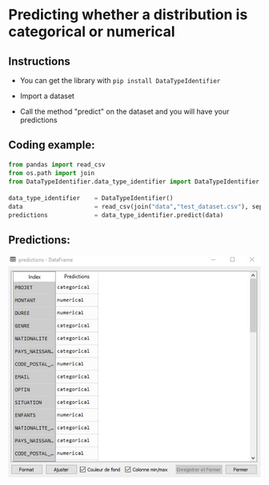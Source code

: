 # Predicting whether a distribution is categorical or numerical


## Instructions

- You can get the library with ```pip install DataTypeIdentifier```

- Import a dataset

- Call the method "predict" on the dataset and you will have your predictions 

## Coding example:

```python
from pandas import read_csv
from os.path import join
from DataTypeIdentifier.data_type_identifier import DataTypeIdentifier

data_type_identifier    = DataTypeIdentifier()
data                    = read_csv(join("data","test_dataset.csv"), sep=",")
predictions             = data_type_identifier.predict(data)
```

## Predictions:
![alt_text](img_result.JPG)
